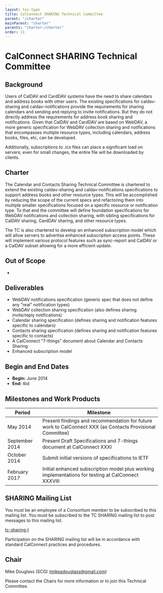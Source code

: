 ```yaml
---
layout: toc-type
title: CalConnect SHARING Technical Committee
parent: "/charter"
mainParent: "charter"
parents: "charter:/charter"
order: 11
---
```


# CalConnect SHARING Technical Committee

## Background

Users of CalDAV and CardDAV systems have the need to share calendars and address books with other users. The existing specifications for caldav-sharing and caldav-notifications provide the requirements for sharing calendars and sending and replying to invite notifications. But they do not directly address the requirements for address book sharing and notifications. Given that CalDAV and CardDAV are based on WebDAV, a more generic specification for WebDAV collection sharing and notifications that encompasses multiple resource types, including calendars, address books, files, etc, can be developed.

Additionally, subscriptions to .ics files can place a significant load on servers; even for small changes, the entire file will be downloaded by clients. 

## Charter

The Calendar and Contacts Sharing Technical Committee is chartered to extend the existing caldav-sharing and caldav-notifications specifications to support address books and other resource types. This will be accomplished by reducing the scope of the current specs and refactoring them into multiple smaller specifications focused on a specific resource or notification type. To that end the committee will define foundation specifications for WebDAV notifications and collection sharing, with sibling specifications for CalDAV sharing, CardDAV sharing, and other resource types.

The TC is also chartered to develop an enhanced subscription model which will allow servers to advertise enhanced subscription access points.  These will implement various protocol features such as sync-report and CalDAV or a CalDAV subset allowing for a more efficient update. 

## Out of Scope 

- 
 
## Deliverables

- WebDAV notifications specification (generic spec that does not define any "real" notification types)
- WebDAV collection sharing specification (also defines sharing invite/reply notifications)
- Calendar sharing specification (defines sharing and notification features specific to calendars)
- Contacts sharing specification (defines sharing and notification features specific to contacts)
- A CalConnect "7-things" document about Calendar and Contacts Sharing
- Enhanced subscription model

## Begin and End Dates

* **Begin:** June 2014
* **End:** tbd

## Milestones and Work Products

| Period | Milestone |
| --- | --- |
| May 2014 |	Present findings and recommendation for future work to CalConnect XXX (as Contacts Provisional Committee) |
| September 2014 |	Present Draft Specifications and 7-things document at CalConnect XXXI |
| October 2014 |	Submit initial versions of specifications to IETF |
| February 2017 |	Initial enhanced subscription model plus working implementations for testing at CalConnect XXXVIII |

## SHARING Mailing List

You must be an employee of a Consortium member to be subscribed to this mailing list.
You must be subscribed to the TC SHARING mailing list to post messages to this mailing list.

[tc-sharing-l](mailto:tc-sharing-l@lists.calconnect.org)

Participation on the SHARING mailing list will be in accordance with standard CalConnect practices and procedures.

## Chair 

Mike Douglass (SCG) ([mikeadouglass@gmail.com](mikeadouglass@gmail.com))

Please contact the Chairs for more information or to join this Technical Committee. 
